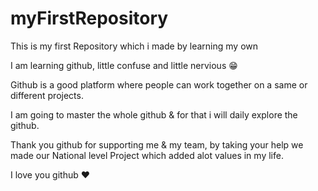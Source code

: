 # myFirstRepository

This is my first Repository which i made by learning my own

I am learning github, little confuse and little nervious 😁

Github is a good platform where people can work together on a same or different projects.

I am going to master the whole github & for that i will daily explore the github.

Thank you github for supporting me & my team, 
by taking your help we made our National level Project which added alot values in my life.

I love you github ❤
